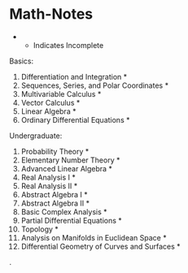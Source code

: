 # Math-Notes


* - Indicates Incomplete


Basics:
1. Differentiation and Integration *
2. Sequences, Series, and Polar Coordinates *
3. Multivariable Calculus *
4. Vector Calculus *
5. Linear Algebra *
6. Ordinary Differential Equations *

Undergraduate:
1. Probability Theory *
2. Elementary Number Theory *
3. Advanced Linear Algebra *
4. Real Analysis I *
5. Real Analysis II *
6. Abstract Algebra I *
7. Abstract Algebra II *
8. Basic Complex Analysis *
9. Partial Differential Equations *
10. Topology *
11. Analysis on Manifolds in Euclidean Space *
12. Differential Geometry of Curves and Surfaces *




   











       

    
  .   














